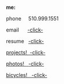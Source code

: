 **me:**

phone
 &nbsp;  &nbsp;  510.999.1551
 
 email
&nbsp; &nbsp;&nbsp;&nbsp;<a href="mailto:bharat_nair@hotmail.com">-click-</a><br>

resume
&nbsp; <a href="RESUME SUM.pdf" download target="_blank">  -click-
 
projects!
 &nbsp;-click-
 
photos!
&nbsp; <a href="Resume Photos.pdf" download target="_blank">  -click-
 
bicycles!
&nbsp; <a href="Resume Bicycles.pdf" download target="_blank">  -click-


